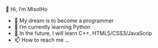  👋 Hi, I’m MisolHo

 
- 👀 My dream is to become a programmer
- 🌱 I’m currently learning Python
- 💞️ In the future, I will learn C++, HTML5/CSS3/JavaScrip
- 📫 How to reach me ...

<!---
MisolHoDEV/MisolHoDEV is a ✨ special ✨ repository because its `README.md` (this file) appears on your GitHub profile.
You can click the Preview link to take a look at your changes.
--->
